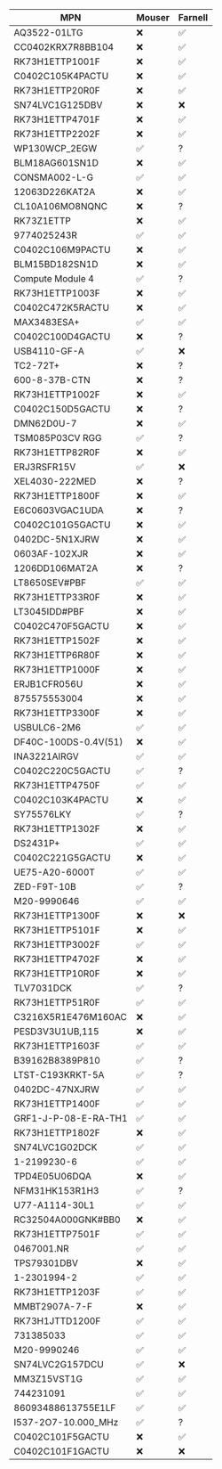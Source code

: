| MPN | Mouser | Farnell || --- | --- | --- || AQ3522-01LTG  | ❌ | ✅ || CC0402KRX7R8BB104  | ❌ | ✅ || RK73H1ETTP1001F  | ❌ | ✅ || C0402C105K4PACTU  | ❌ | ✅ || RK73H1ETTP20R0F  | ❌ | ✅ || SN74LVC1G125DBV  | ❌ | ❌ || RK73H1ETTP4701F  | ❌ | ✅ || RK73H1ETTP2202F  | ❌ | ✅ || WP130WCP_2EGW  | ✅ | ? || BLM18AG601SN1D  | ❌ | ✅ || CONSMA002-L-G  | ✅ | ✅ || 12063D226KAT2A  | ❌ | ✅ || CL10A106MO8NQNC  | ❌ | ? || RK73Z1ETTP  | ❌ | ✅ || 9774025243R  | ✅ | ✅ || C0402C106M9PACTU  | ❌ | ✅ || BLM15BD182SN1D  | ❌ | ✅ || Compute Module 4  | ✅ | ? || RK73H1ETTP1003F  | ❌ | ✅ || C0402C472K5RACTU   | ❌ | ✅ || MAX3483ESA+  | ✅ | ✅ || C0402C100D4GACTU  | ❌ | ? || USB4110-GF-A  | ✅ | ❌ || TC2-72T+  | ❌ | ? || 600-8-37B-CTN  | ❌ | ? || RK73H1ETTP1002F  | ❌ | ✅ || C0402C150D5GACTU  | ❌ | ? || DMN62D0U-7  | ❌ | ✅ || TSM085P03CV RGG  | ✅ | ? || RK73H1ETTP82R0F  | ❌ | ✅ || ERJ3RSFR15V   | ✅ | ❌ || XEL4030-222MED  | ❌ | ? || RK73H1ETTP1800F  | ❌ | ✅ || E6C0603VGAC1UDA  | ❌ | ? || C0402C101G5GACTU  | ❌ | ✅ || 0402DC-5N1XJRW  | ❌ | ✅ || 0603AF-102XJR  | ❌ | ✅ || 1206DD106MAT2A  | ❌ | ? || LT8650SEV#PBF   | ✅ | ✅ || RK73H1ETTP33R0F  | ❌ | ✅ || LT3045IDD#PBF  | ❌ | ✅ || C0402C470F5GACTU  | ❌ | ✅ || RK73H1ETTP1502F  | ❌ | ✅ || RK73H1ETTP6R80F  | ❌ | ✅ || RK73H1ETTP1000F  | ❌ | ✅ || ERJB1CFR056U   | ❌ | ✅ || 875575553004  | ❌ | ✅ || RK73H1ETTP3300F  | ❌ | ✅ || USBULC6-2M6  | ✅ | ✅ || DF40C-100DS-0.4V(51)  | ❌ | ✅ || INA3221AIRGV  | ✅ | ✅ || C0402C220C5GACTU  | ✅ | ? || RK73H1ETTP4750F  | ✅ | ✅ || C0402C103K4PACTU  | ❌ | ✅ || SY75576LKY  | ✅ | ? || RK73H1ETTP1302F  | ❌ | ✅ || DS2431P+  | ✅ | ✅ || C0402C221G5GACTU  | ❌ | ✅ || UE75-A20-6000T  | ✅ | ✅ || ZED-F9T-10B  | ✅ | ? || M20-9990646  | ✅ | ✅ || RK73H1ETTP1300F  | ❌ | ❌ || RK73H1ETTP5101F  | ❌ | ✅ || RK73H1ETTP3002F  | ✅ | ✅ || RK73H1ETTP4702F  | ❌ | ✅ || RK73H1ETTP10R0F  | ❌ | ✅ || TLV7031DCK  | ✅ | ? || RK73H1ETTP51R0F  | ✅ | ✅ || C3216X5R1E476M160AC  | ❌ | ✅ || PESD3V3U1UB,115  | ❌ | ✅ || RK73H1ETTP1603F  | ✅ | ✅ || B39162B8389P810  | ✅ | ? || LTST-C193KRKT-5A   | ✅ | ? || 0402DC-47NXJRW  | ✅ | ✅ || RK73H1ETTP1400F   | ✅ | ✅ || GRF1-J-P-08-E-RA-TH1  | ✅ | ✅ || RK73H1ETTP1802F  | ❌ | ✅ || SN74LVC1G02DCK  | ✅ | ✅ || 1-2199230-6  | ✅ | ✅ || TPD4E05U06DQA  | ❌ | ✅ || NFM31HK153R1H3  | ✅ | ? || U77-A1114-30L1  | ✅ | ✅ || RC32504A000GNK#BB0  | ❌ | ✅ || RK73H1ETTP7501F  | ✅ | ✅ || 0467001.NR  | ✅ | ✅ || TPS79301DBV  | ❌ | ✅ || 1-2301994-2  | ✅ | ✅ || RK73H1ETTP1203F  | ✅ | ✅ || MMBT2907A-7-F  | ❌ | ✅ || RK73H1JTTD1200F  | ✅ | ✅ || 731385033  | ✅ | ✅ || M20-9990246  | ✅ | ✅ || SN74LVC2G157DCU  | ✅ | ❌ || MM3Z15VST1G  | ✅ | ✅ || 744231091  | ✅ | ✅ ||  86093488613755E1LF  | ✅ | ✅ || I537-2O7-10.000_MHz  | ✅ | ? || C0402C101F5GACTU  | ❌ | ✅ || C0402C101F1GACTU  | ❌ | ❌ |